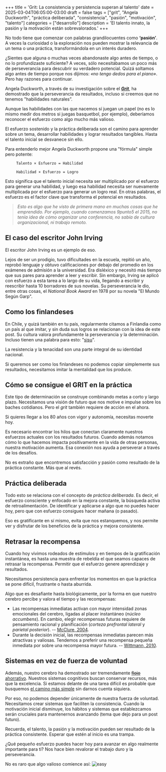 +++
title = 'Grit: La consistencia y persistencia superan al talento'
date = 2025-03-04T06:05:00-03:00
draft = false
tags = ["grit", "Angela Duckworth", "práctica deliberada", "consistencia", "pasión", "motivación", "talento"]
categories = ["desarrollo"]
description = 'El talento innato, la pasión y la motivación están sobrevalorados.'
+++

No todo tiene que comenzar con palabras grandilocuentes como **‘pasión’**. A veces la curiosidad o la exploración nos pueden mostrar la relevancia de un tema o una práctica, transformándola en un interés duradero.

¿Sientes que alguna o muchas veces abandonaste algo antes de tiempo, o no lo profundizaste suficiente? A veces, sólo necesitábamos un poco más de perseverancia para descubrir su verdadero potencial. Quizá soltamos algo antes de tiempo porque nos dijimos: _«no tengo dedos para el piano»_. Pero hay razones para continuar.

Angela Duckworth, a través de su investigación sobre el **_[Grit](https://angeladuckworth.com/grit-book/)_**, ha demostrado que la perseverancia da resultados, incluso si creemos que no tenemos "habilidades naturales”.

Aunque las habilidades con las que nacemos sí juegan un papel (no es lo mismo medir dos metros si juegas basquetbol, por ejemplo), deberíamos reconocer el esfuerzo como algo mucho más valioso.

El esfuerzo sostenido y la práctica deliberada son el camino para aprender sobre un tema, desarrollar habilidades y lograr resultados tangibles. Hasta el talento inicial se desvanece sin ello.

Para entenderlo mejor Angela Duckworth propone una "fórmula" simple pero potente:

	     Talento × Esfuerzo = Habilidad
	
	     Habilidad × Esfuerzo = Logro

Esto significa que el talento inicial necesita ser multiplicado por el esfuerzo para generar una habilidad, y luego esa habilidad necesita ser nuevamente multiplicada por el esfuerzo para generar un logro real. En otras palabras, el esfuerzo es el factor clave que transforma el potencial en resultados.

> _Esto es algo que he visto de primera mano en muchas cosas que he emprendido. Por ejemplo, cuando comenzamos 9punto5 el 2015, no tenía idea de cómo organizar una conferencia, no sabía de cultura organizacional, ni trabajo remoto._

## El caso del escritor John Irving
El escritor John Irving es un ejemplo de eso.

Lejos de ser un prodigio, tuvo dificultades en la escuela, repitió un año, reprobó lenguaje y obtuvo calificaciones por debajo del promedio en los exámenes de admisión a la universidad. Era disléxico y necesitó más tiempo que sus pares para aprender a leer y escribir. Sin embargo, Irving se aplicó con esfuerzo a esta tarea a lo largo de su vida, llegando a escribir y reescribir hasta 10 borradores de sus novelas. Su perseverancia le dio, entre otras cosas, el *National Book Award* en 1978 por su novela "El Mundo Según Garp".

## Como los finlandeses
En Chile, y quizá también en tu país, regularmente citamos a Finlandia como un país al que imitar, y sin duda sus logros se relacionan con la idea de este post. Su cultura valora profundamente la perseverancia y la determinación. Incluso tienen una palabra para esto: "[sisu](https://es.wikipedia.org/wiki/Sisu)".

La resistencia y la tenacidad son una parte integral de su identidad nacional. 

Si queremos ser como los finlandeses no podemos copiar simplemente sus resultados, necesitamos imitar la mentalidad que los produce.

## Cómo se consigue el GRIT en la práctica
Este tipo de determinación se construye combinando metas a corto y largo plazo. Necesitamos una visión de futuro que nos motive e impulse sobre los baches cotidianos. Pero el *grit* también requiere de acción en el ahora.

Si quieres llegar a los 80 años con vigor y autonomía, necesitas moverte hoy.

Es necesario encontrar los hilos que conectan claramente nuestros esfuerzos actuales con los resultados futuros. Cuando además notamos cómo lo que hacemos impacta positivamente en la vida de otras personas, nuestra motivación aumenta. Esa conexión nos ayuda a perseverar a través de los desafíos.

No es extraño que encontremos satisfacción y pasión como resultado de la práctica constante. Más que al revés.

## Práctica deliberada
Todo esto se relaciona con el concepto de *práctica deliberada*. Es decir, el esfuerzo consciente y enfocado en la mejora constante, la búsqueda activa de retroalimentación. De identificar y aplicarse a algo que no puedes hacer hoy, pero que con esfuerzo consigues hacer mañana (o pasado).

Eso es gratificante en sí mismo, evita que nos estanquemos, y nos permite ver y disfrutar de los beneficios de la práctica y mejora consistente.

## Retrasar la recompensa
Cuando hoy vivimos rodeados de estímulos y en tiempos de la gratificación instantánea, es hasta una muestra de rebeldía el que seamos capaces de retrasar la recompensa. Permitir que el esfuerzo genere aprendizaje y resultados.

Necesitamos persistencia para enfrentar los momentos en que la práctica se pone difícil, frustrante o hasta aburrida.

Algo que es desafiante hasta biológicamente, por la forma en que nuestro cerebro percibe y valora el tiempo y las recompensas:

- Las recompensas inmediatas activan con mayor intensidad zonas emocionales del cerebro, ligadas al placer instantáneo (_núcleo accumbens_). En cambio, elegir recompensas futuras requiere de pensamiento racional y planificación (_corteza prefrontal lateral_ y _parietal posterior_). -- [McClure, 2004](https://www.science.org/doi/10.1126/science.1100907).
- Durante la decisión inicial, las recompensas inmediatas parecen más atractivas y valiosas. Tendemos a preferir una recompensa pequeña inmediata por sobre una recompensa mayor futura. -- [Wittmann, 2010](https://pmc.ncbi.nlm.nih.gov/articles/PMC2907916/).

## Sistemas en vez de fuerza de voluntad
Además, nuestro cerebro ha demostrado ser tremendamente [~~flojo~~ ahorrativo](https://sketchyideas.co/the-principle-of-least-effort/). Nuestros sistemas cognitivos buscan conservar recursos, más que la excelencia. Si estamos delante de una tarea difícil es probable que busquemos [el camino más simple](https://en.wikipedia.org/wiki/Principle_of_least_effort) sin darnos cuenta siquiera.

Por eso, no podemos depender únicamente de nuestra fuerza de voluntad. Necesitamos crear sistemas que faciliten la consistencia. Cuando la motivación inicial disminuye, los hábitos y sistemas que establezcamos serán cruciales para mantenernos avanzando (tema que dejo para un post futuro).

Recuerda, el talento, la pasión y la motivación pueden ser resultado de la práctica consistente. Esperar que estén al inicio es una trampa.

¿Qué pequeño esfuerzo puedes hacer hoy para avanzar en algo realmente importante para ti? Nos hace bien revalorar el trabajo duro y la perseverancia.

No es raro que algo valioso comience así:
![easy](/img/easy.jpg)